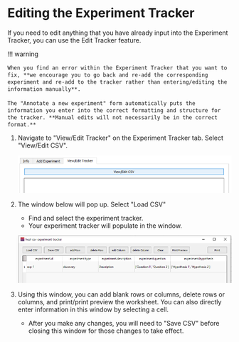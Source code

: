# Editing the Experiment Tracker

If you need to edit anything that you have already input into the Experiment Tracker, you can use the Edit Tracker feature.

!!! warning

    When you find an error within the Experiment Tracker that you want to fix, **we encourage you to go back and re-add the corresponding experiment and re-add to the tracker rather than entering/editing the information manually**. 
    
    The "Annotate a new experiment" form automatically puts the information you enter into the correct formatting and structure for the tracker. **Manual edits will not necessarily be in the correct format.**

1. Navigate to "View/Edit Tracker" on the Experiment Tracker tab. Select "View/Edit CSV".

    ![](../app-screenshots/edit-exp-1.PNG)

2. The window below will pop up. Select "Load CSV"

    * Find and select the experiment tracker.
    * Your experiment tracker will populate in the window.

    ![](../app-screenshots/edit-exp-2.PNG)

3. Using this window, you can add blank rows or columns, delete rows or columns, and print/print preview the worksheet. You can also directly enter information in this window by selecting a cell.

    * After you make any changes, you will need to "Save CSV" before closing this window for those changes to take effect.